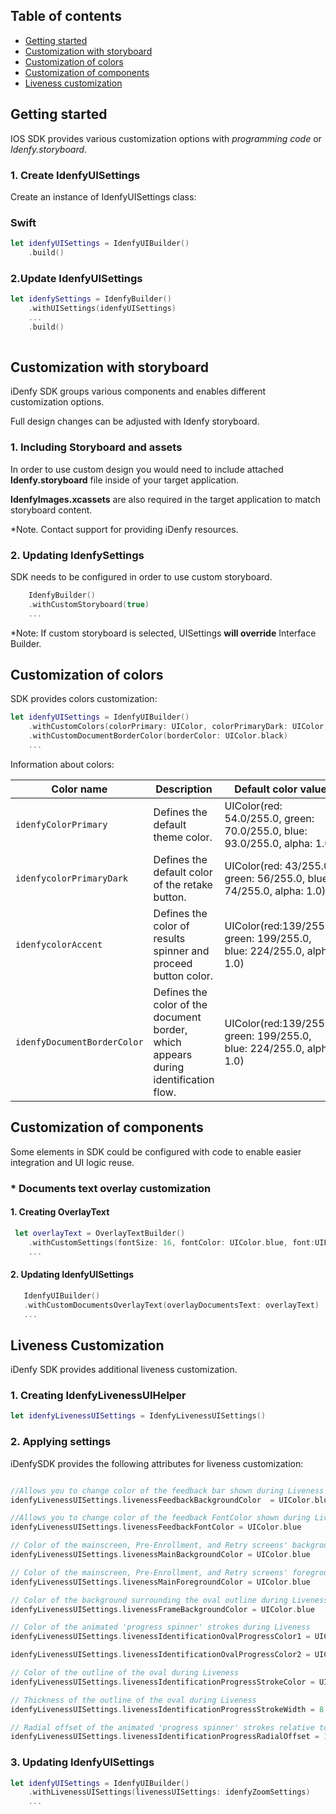 ## Table of contents

*   [Getting started](#getting-started)
*   [Customization with storyboard](#customization-with-storyboard)
*   [Customization of colors](#customization-of-colors)
*   [Customization of components](#customization-of-components)
*   [Liveness customization](#liveness-customization)

## Getting started
IOS SDK provides various customization options with *programming code* or *Idenfy.storyboard*.

### 1. Create IdenfyUISettings

Create an instance of IdenfyUISettings class:

### Swift
```swift
let idenfyUISettings = IdenfyUIBuilder()
    .build()
```
### 2.Update IdenfyUISettings

```swift
let idenfySettings = IdenfyBuilder()
    .withUISettings(idenfyUISettings)
    ...
    .build()
    
```

## Customization with storyboard
iDenfy SDK groups various components and enables different customization options.

Full design changes can be adjusted with Idenfy storyboard.

### 1. Including Storyboard and assets

In order to use custom design you would need to include attached **Idenfy.storyboard** file inside of your target application. 

**IdenfyImages.xcassets** are also required in the target application to match storyboard content.

*Note. Contact support for providing iDenfy resources.

### 2. Updating IdenfySettings

SDK needs to be configured in order to use custom storyboard.

```swift
    IdenfyBuilder()
    .withCustomStoryboard(true)
    ...
```
*Note: If custom storyboard is selected, UISettings **will override** Interface Builder.

## Customization of colors

SDK provides colors customization:
```swift
let idenfyUISettings = IdenfyUIBuilder()
    .withCustomColors(colorPrimary: UIColor, colorPrimaryDark: UIColor, colorAccent: UIColor)
    .withCustomDocumentBorderColor(borderColor: UIColor.black)
    ...
```

Information about colors:

|Color name              |Description                     |Default color value
|-------------------|-------------------------------|------------------------------------
|`idenfyColorPrimary`   |Defines the default theme color.                 |UIColor(red: 54.0/255.0, green: 70.0/255.0, blue: 93.0/255.0, alpha: 1.0)
|`idenfycolorPrimaryDark`|Defines the default color of the retake button. |UIColor(red: 43/255.0, green: 56/255.0, blue: 74/255.0, alpha: 1.0)
|`idenfycolorAccent`  |Defines the color of results spinner and proceed button color.             |UIColor(red:139/255.0, green: 199/255.0, blue: 224/255.0, alpha: 1.0)
|`idenfyDocumentBorderColor`  |Defines the color of the document border, which appears during identification flow. |UIColor(red:139/255.0, green: 199/255.0, blue: 224/255.0, alpha: 1.0)  

## Customization of components
Some elements in SDK could be configured with code to enable easier integration and UI logic reuse.

 ### *  Documents text overlay customization
 #### 1. Creating OverlayText

```swift
 let overlayText = OverlayTextBuilder()
    .withCustomSettings(fontSize: 16, fontColor: UIColor.blue, font:UIFont.systemFont(ofSize: 26))
    ...
```
 #### 2. Updating IdenfyUISettings

 ```swift
    IdenfyUIBuilder()
    .withCustomDocumentsOverlayText(overlayDocumentsText: overlayText)
    ...
```

## Liveness Customization

iDenfy SDK provides additional liveness customization.

 ### 1. Creating IdenfyLivenessUIHelper

 ```swift
 let idenfyLivenessUISettings = IdenfyLivenessUISettings()
```
 ### 2. Applying settings

 iDenfySDK provides the following attributes for liveness customization:

 ```swift
 
 //Allows you to change color of the feedback bar shown during Liveness
idenfyLivenessUISettings.livenessFeedbackBackgroundColor  = UIColor.blue

//Allows you to change color of the feedback FontColor shown during Liveness
idenfyLivenessUISettings.livenessFeedbackFontColor = UIColor.blue

// Color of the mainscreen, Pre-Enrollment, and Retry screens' background
idenfyLivenessUISettings.livenessMainBackgroundColor = UIColor.blue

// Color of the mainscreen, Pre-Enrollment, and Retry screens' foreground
idenfyLivenessUISettings.livenessMainForegroundColor = UIColor.blue

// Color of the background surrounding the oval outline during Liveness
idenfyLivenessUISettings.livenessFrameBackgroundColor = UIColor.blue

// Color of the animated 'progress spinner' strokes during Liveness
idenfyLivenessUISettings.livenessIdentificationOvalProgressColor1 = UIColor.blue

idenfyLivenessUISettings.livenessIdentificationOvalProgressColor2 = UIColor.white

// Color of the outline of the oval during Liveness
idenfyLivenessUISettings.livenessIdentificationProgressStrokeColor = UIColor.blue

// Thickness of the outline of the oval during Liveness
idenfyLivenessUISettings.livenessIdentificationProgressStrokeWidth = 8.0

// Radial offset of the animated 'progress spinner' strokes relative to the outermost bounds of the oval outline. As this value increases, animations move closer toward the oval's center
idenfyLivenessUISettings.livenessIdentificationProgressRadialOffset = 16.0
```
 ### 3. Updating IdenfyUISettings

```swift
let idenfyUISettings = IdenfyUIBuilder()
    .withLivenessUISettings(livenessUISettings: idenfyZoomSettings)
    ...
```





